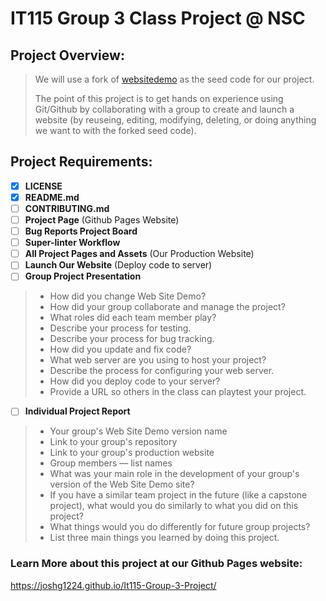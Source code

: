 # IT115 Group 3 Class Project @ NSC

## Project Overview:

> We will use a fork of [websitedemo](https://github.com/rbunge-nsc/websitedemo) as the seed code for our project.
>
> The point of this project is to get hands on experience using Git/Github by collaborating with a group to create and launch a website (by reuseing, editing, modifying, deleting, or doing anything we want to with the forked seed code). 

## Project Requirements:

- [x] **LICENSE**
- [x] **README.md** 
- [ ] **CONTRIBUTING.md** 
- [ ] **Project Page** (Github Pages Website)
- [ ] **Bug Reports Project Board** 
- [ ] **Super-linter Workflow** 
- [ ] **All Project Pages and Assets** (Our Production Website) 
- [ ] **Launch Our Website** (Deploy code to server)
- [ ] **Group Project Presentation** 
>	* How did you change Web Site Demo?
>	* How did your group collaborate and manage the project?		
>	* What roles did each team member play?
>	* Describe your process for testing.
>	* Describe your process for bug tracking.
>	* How did you update and fix code?
>	* What web server are you using to host your project?
>	* Describe the process for configuring your web server. 
>	* How did you deploy code to your server?
>	* Provide a URL so others in the class can playtest your project.
- [ ] **Individual Project Report**
>	* Your group's Web Site Demo version name
>	* Link to your group's repository		
>	* Link to your group's production website
>	* Group members — list names
>	* What was your main role in the development of your group's version of the Web Site Demo site?
>	* If you have a similar team project in the future (like a capstone project), 
>	  what would you do similarly to what you did on this project?
>	* What things would you do differently for future group projects?
>	* List three main things you learned by doing this project.


### Learn More about this project at our Github Pages website: 
https://joshg1224.github.io/It115-Group-3-Project/
